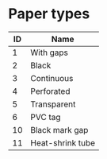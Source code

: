 # Paper types

| ID | Name             |
|----|------------------|
| 1  | With gaps        |
| 2  | Black            |
| 3  | Continuous       |
| 4  | Perforated       |
| 5  | Transparent      |
| 6  | PVC tag          |
| 10 | Black mark gap   |
| 11 | Heat-shrink tube |
